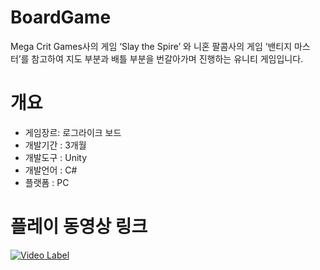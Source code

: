 # BoardGame
Mega Crit Games사의 게임 ‘Slay the Spire’ 와 니혼 팔콤사의 게임 ‘밴티지 마스터’를 참고하여 지도 부분과 배틀 부분을 번갈아가며 진행하는 유니티 게임입니다.

# 개요
* 게임장르: 로그라이크 보드
* 개발기간 : 3개월<br/>
* 개발도구 : Unity<br/>
* 개발언어 : C#<br/>
* 플랫폼 : PC<br/>
  
# 플레이 동영상 링크
[![Video Label](http://img.youtube.com/vi/ZcyC6yjrMPw/0.jpg)](https://youtu.be/ZcyC6yjrMPw)




